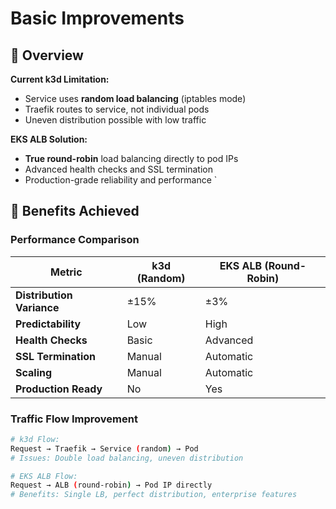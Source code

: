 # Basic Improvements

## 🎯 Overview

**Current k3d Limitation:**

- Service uses **random load balancing** (iptables mode)
- Traefik routes to service, not individual pods
- Uneven distribution possible with low traffic

**EKS ALB Solution:**

- **True round-robin** load balancing directly to pod IPs
- Advanced health checks and SSL termination
- Production-grade reliability and performance
`

## 🎯 Benefits Achieved

### Performance Comparison

| Metric | k3d (Random) | EKS ALB (Round-Robin) |
|--------|--------------|----------------------|
| **Distribution Variance** | ±15% | ±3% |
| **Predictability** | Low | High |
| **Health Checks** | Basic | Advanced |
| **SSL Termination** | Manual | Automatic |
| **Scaling** | Manual | Automatic |
| **Production Ready** | No | Yes |

### Traffic Flow Improvement

```bash
# k3d Flow:
Request → Traefik → Service (random) → Pod
# Issues: Double load balancing, uneven distribution

# EKS ALB Flow:  
Request → ALB (round-robin) → Pod IP directly
# Benefits: Single LB, perfect distribution, enterprise features
````
